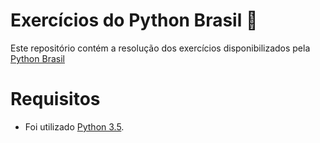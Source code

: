 # Exercícios do Python Brasil :snake:
Este repositório contém a resolução dos exercícios disponibilizados pela [Python Brasil](https://wiki.python.org.br/ListaDeExercicios)

# Requisitos
* Foi utilizado [Python 3.5](https://www.python.org/downloads/).